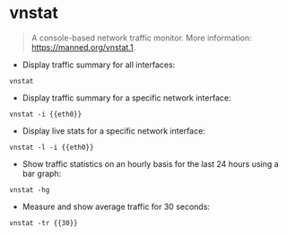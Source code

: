 # vnstat

> A console-based network traffic monitor.
> More information: <https://manned.org/vnstat.1>.

- Display traffic summary for all interfaces:

`vnstat`

- Display traffic summary for a specific network interface:

`vnstat -i {{eth0}}`

- Display live stats for a specific network interface:

`vnstat -l -i {{eth0}}`

- Show traffic statistics on an hourly basis for the last 24 hours using a bar graph:

`vnstat -hg`

- Measure and show average traffic for 30 seconds:

`vnstat -tr {{30}}`
